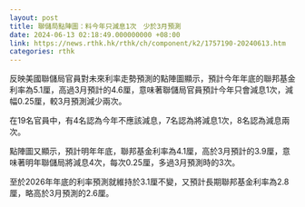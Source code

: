 ```yaml
---
layout: post
title: 聯儲局點陣圖：料今年只減息1次　少於3月預測
date: 2024-06-13 02:18:49.000000000 +08:00
link: https://news.rthk.hk/rthk/ch/component/k2/1757190-20240613.htm
categories: rthk
---
```


反映美國聯儲局官員對未來利率走勢預測的點陣圖顯示，預計今年年底的聯邦基金利率為5.1厘，高過3月預計的4.6厘，意味著聯儲局官員預計今年只會減息1次，減幅0.25厘，較3月預測減少兩次。

在19名官員中，有4名認為今年不應該減息，7名認為將減息1次，8名認為減息兩次。

點陣圖又顯示，預計明年年底，聯邦基金利率為4.1厘，高於3月預計的3.9厘，意味著明年聯儲局將減息4次，每次0.25厘，多過3月預測時的3次。

至於2026年年底的利率預測就維持於3.1厘不變，又預計長期聯邦基金利率為2.8厘，略高於3月預測的2.6厘。
